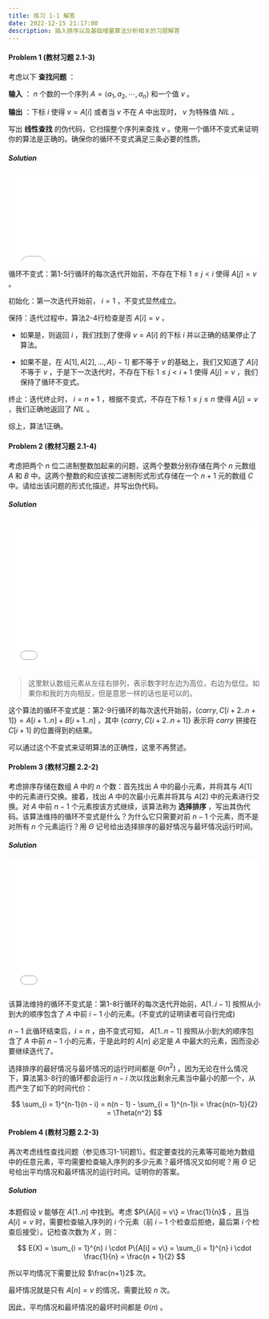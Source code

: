 ```yaml
---
title: 练习 1-1 解答
date: 2022-12-15 21:17:00
description: 插入排序以及基础增量算法分析相关的习题解答
---
```


#### Problem 1 (教材习题 2.1-3)

考虑以下 **查找问题** ：

**输入** ： $n$ 个数的一个序列 $A = \langle a_1, a_2, \cdots, a_n\rangle$ 和一个值 $v$ 。

**输出** ：下标 $i$ 使得 $v = A[i]$ 或者当 $v$ 不在 $A$ 中出现时， $v$ 为特殊值 $NIL$ 。

写出 **线性查找** 的伪代码，它扫描整个序列来查找 $v$ 。使用一个循环不变式来证明你的算法是正确的。确保你的循环不变式满足三条必要的性质。

##### Solution

<iframe src="/pseudocode/lec1/linear-search.html" frameborder="no" marginwidth="0" width="100%" height="175px" marginheight="0" scrolling="auto"></iframe>

循环不变式：第1-5行循环的每次迭代开始前，不存在下标 $1 \le j < i$ 使得 $A[j] = v$ 。

初始化：第一次迭代开始前， $i = 1$ ，不变式显然成立。

保持：迭代过程中，算法2-4行检查是否 $A[i] = v$ ，

- 如果是，则返回 $i$ ，我们找到了使得 $v = A[i]$ 的下标 $i$ 并以正确的结果停止了算法。

- 如果不是，在 $A[1], A[2], ..., A[i - 1]$ 都不等于 $v$ 的基础上，我们又知道了 $A[i]$ 不等于 $v$ ，于是下一次迭代时，不存在下标 $1 \le j < i + 1$ 使得 $A[j] = v$ ，我们保持了循环不变式。

终止：迭代终止时， $i = n + 1$ ，根据不变式，不存在下标 $1 \le j \le n$ 使得 $A[j] = v$ ，我们正确地返回了 $NIL$ 。

综上，算法1正确。

#### Problem 2 (教材习题 2.1-4)

考虑把两个 $n$ 位二进制整数加起来的问题，这两个整数分别存储在两个 $n$ 元数组 $A$ 和 $B$ 中。这两个整数的和应该按二进制形式形式存储在一个 $n + 1$ 元的数组 $C$ 中。请给出该问题的形式化描述，并写出伪代码。

##### Solution

<iframe src="/pseudocode/lec1/binary-addition.html" frameborder="no" marginwidth="0" width="100%" height="300px" marginheight="0" scrolling="auto"></iframe>

> 这里默认数组元素从左往右排列，表示数字时左边为高位，右边为低位。如果你和我的方向相反，但是意思一样的话也是可以的。

这个算法的循环不变式是：第2-9行循环的每次迭代开始前，$\{carry, C[i+2..n+1]\} = A[i+1..n] + B[i+1..n]$ ，其中 $\{carry, C[i+2..n+1]\}$ 表示将 $carry$ 拼接在 $C[i+1]$ 的位置得到的结果。

可以通过这个不变式来证明算法的正确性，这里不再赘述。

#### Problem 3 (教材习题 2.2-2)

考虑排序存储在数组 $A$ 中的 $n$ 个数：首先找出 $A$ 中的最小元素，并将其与 $A[1]$ 中的元素进行交换。接着，找出 $A$ 中的次最小元素并将其与 $A[2]$ 中的元素进行交换。对 $A$ 中前 $n - 1$ 个元素按该方式继续，该算法称为 **选择排序** ，写出其伪代码。该算法维持的循环不变式是什么？为什么它只需要对前 $n - 1$ 个元素，而不是对所有 $n$ 个元素运行？用 $\Theta$ 记号给出选择排序的最好情况与最坏情况运行时间。

##### Solution

<iframe src="/pseudocode/lec1/selection-sort.html" frameborder="no" marginwidth="0" width="100%" height="260px" marginheight="0" scrolling="auto"></iframe>

该算法维持的循环不变式是：第1-8行循环的每次迭代开始前，$A[1..i-1]$ 按照从小到大的顺序包含了 $A$ 中前 $i - 1$ 小的元素。(不变式的证明读者可自行完成)

$n - 1$ 此循环结束后，$i = n$ ，由不变式可知， $A[1..n-1]$ 按照从小到大的顺序包含了 $A$ 中前 $n - 1$ 小的元素，于是此时的 $A[n]$ 必定是 $A$ 中最大的元素，因而没必要继续迭代了。

选择排序的最好情况与最坏情况的运行时间都是 $\Theta(n^2)$ 。因为无论在什么情况下，算法第3-8行的循环都会运行 $n - i$ 次以找出剩余元素当中最小的那一个，从而产生了如下的时间代价：

$$
\sum_{i = 1}^{n-1}(n - i) = n(n - 1) - \sum_{i = 1}^{n-1}i = \frac{n(n-1)}{2} = \Theta(n^2)
$$

#### Problem 4 (教材习题 2.2-3)

再次考虑线性查找问题（参见练习1-1问题1）。假定要查找的元素等可能地为数组中的任意元素，平均需要检查输入序列的多少元素？最坏情况又如何呢？用 $\Theta$ 记号给出平均情况和最坏情况的运行时间。证明你的答案。

##### Solution

本题假设 $v$ 能够在 $A[1..n]$ 中找到。考虑 $P\{A[i] = v\} = \frac{1}{n}$ ，且当 $A[i] = v$ 时，需要检查输入序列的 $i$ 个元素（前 $i - 1$ 个检查后拒绝，最后第 $i$ 个检查后接受）。记检查次数为 $X$ ，则：

$$
E(X) = \sum_{i = 1}^{n} i \cdot P\{A[i] = v\} = \sum_{i = 1}^{n} i \cdot \frac{1}{n}  = \frac{n + 1}{2}
$$

所以平均情况下需要比较 $\frac{n+1}2$ 次。

最坏情况就是只有 $A[n] = v$ 的情况，需要比较 $n$ 次。

因此，平均情况和最坏情况的最坏时间都是 $\Theta(n)$ 。


